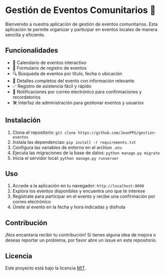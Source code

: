 # Gestión de Eventos Comunitarios 🎉

Bienvenido a nuestra aplicación de gestión de eventos comunitarios. Esta aplicación te permite organizar y participar en
eventos locales de manera sencilla y eficiente.

## Funcionalidades

- 📅 Calendario de eventos interactivo
- 📝 Formulario de registro de eventos
- 🔍 Búsqueda de eventos por título, fecha o ubicación
- 📌 Detalles completos del evento con información relevante
- ✅ Registro de asistencia fácil y rápido
- 📧 Notificaciones por correo electrónico para confirmaciones y recordatorios
- 🛠️ Interfaz de administración para gestionar eventos y usuarios

## Instalación

1. Clona el repositorio: `git clone https://github.com/JeanPPG/gestion-eventos`
2. Instala las dependencias: `pip install -r requirements.txt`
3. Configura las variables de entorno en el archivo `.env`
4. Ejecuta las migraciones de la base de datos: `python manage.py migrate`
5. Inicia el servidor local: `python manage.py runserver`

## Uso

1. Accede a la aplicación en tu navegador: `http://localhost:8000`
2. Explora los eventos disponibles y encuentra uno que te interese
3. Regístrate para participar en el evento y recibe una confirmación por correo electrónico
4. Únete al evento en la fecha y hora indicadas y disfruta

## Contribución

¡Nos encantaría recibir tu contribución! Si tienes alguna idea de mejora o deseas reportar un problema, por favor abre
un issue en este repositorio.

## Licencia

Este proyecto está bajo la licencia [MIT](LICENSE).
